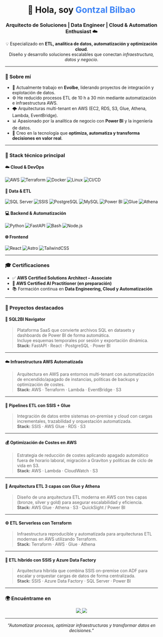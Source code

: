 <h1 align="center">👋 Hola, soy <span style="color:#3B82F6;">Gontzal Bilbao</span></h1>

<h3 align="center">Arquitecto de Soluciones | Data Engineer | Cloud & Automation Enthusiast ☁️</h3>

<p align="center">
💡 Especializado en <strong>ETL, analítica de datos, automatización y optimización cloud</strong>.<br>
Diseño y desarrollo soluciones escalables que conectan <em>infraestructura, datos y negocio</em>.
</p>

---

### 🧠 Sobre mí  
- 🧩 Actualmente trabajo en **Evolbe**, liderando proyectos de integración y explotación de datos.  
- ⚙️ He reducido procesos ETL de 10 h a 30 min mediante automatización e infraestructura AWS.  
- 🌩️ Arquitecturas multi-tenant en AWS (EC2, RDS, S3, Glue, Athena, Lambda, EventBridge).  
- 📊 Apasionado por la analítica de negocio con **Power BI** y la ingeniería de datos.  
- 🚀 Creo en la tecnología que **optimiza, automatiza y transforma decisiones en valor real**.  

---

### 🧰 Stack técnico principal  

#### ☁️ Cloud & DevOps  
![AWS](https://img.shields.io/badge/AWS-232F3E?logo=amazon-aws&logoColor=white)
![Terraform](https://img.shields.io/badge/Terraform-623CE4?logo=terraform&logoColor=white)
![Docker](https://img.shields.io/badge/Docker-2496ED?logo=docker&logoColor=white)
![Linux](https://img.shields.io/badge/Linux-FCC624?logo=linux&logoColor=black)
![CI/CD](https://img.shields.io/badge/CI/CD-555555?logo=githubactions&logoColor=white)

#### 🧪 Data & ETL  
![SQL Server](https://img.shields.io/badge/SQL%20Server-CC2927?logo=microsoftsqlserver&logoColor=white)
![SSIS](https://img.shields.io/badge/SSIS-0078D7?logo=windows&logoColor=white)
![PostgreSQL](https://img.shields.io/badge/PostgreSQL-4169E1?logo=postgresql&logoColor=white)
![MySQL](https://img.shields.io/badge/MySQL-4479A1?logo=mysql&logoColor=white)
![Power BI](https://img.shields.io/badge/Power%20BI-F2C811?logo=powerbi&logoColor=black)
![Glue](https://img.shields.io/badge/AWS%20Glue-FF9900?logo=amazon-aws&logoColor=white)
![Athena](https://img.shields.io/badge/AWS%20Athena-232F3E?logo=amazon-aws&logoColor=white)

#### 💻 Backend & Automatización  
![Python](https://img.shields.io/badge/Python-3776AB?logo=python&logoColor=white)
![FastAPI](https://img.shields.io/badge/FastAPI-009688?logo=fastapi&logoColor=white)
![Bash](https://img.shields.io/badge/Bash-4EAA25?logo=gnubash&logoColor=white)
![Node.js](https://img.shields.io/badge/Node.js-339933?logo=node.js&logoColor=white)

#### 🌐 Frontend  
![React](https://img.shields.io/badge/React-61DAFB?logo=react&logoColor=black)
![Astro](https://img.shields.io/badge/Astro-BC52EE?logo=astro&logoColor=white)
![TailwindCSS](https://img.shields.io/badge/TailwindCSS-06B6D4?logo=tailwindcss&logoColor=white)

---

### 🎓 Certificaciones  
- ✅ **AWS Certified Solutions Architect – Associate**  
- 🎯 **AWS Certified AI Practitioner (en preparación)**  
- 📚 Formación continua en **Data Engineering, Cloud y Automatización**  

---

### 🚀 Proyectos destacados  

#### 🧭 **SQL2BI Navigator**
> Plataforma SaaS que convierte archivos SQL en datasets y dashboards de Power BI de forma automática.  
> Incluye esquemas temporales por sesión y exportación dinámica.  
> **Stack:** FastAPI · React · PostgreSQL · Power BI  

---

#### ☁️ **Infraestructura AWS Automatizada**
> Arquitectura en AWS para entornos multi-tenant con automatización de encendido/apagado de instancias, políticas de backups y optimización de costes.  
> **Stack:** AWS · Terraform · Lambda · EventBridge · S3  

---

#### 🔄 **Pipelines ETL con SSIS + Glue**
> Integración de datos entre sistemas on-premise y cloud con cargas incrementales, trazabilidad y orquestación automatizada.  
> **Stack:** SSIS · AWS Glue · RDS · S3  

---

#### 💰 **Optimización de Costes en AWS**
> Estrategia de reducción de costes aplicando apagado automático fuera de horario laboral, migración a Graviton y políticas de ciclo de vida en S3.  
> **Stack:** AWS · Lambda · CloudWatch · S3  

---

#### 🧱 **Arquitectura ETL 3 capas con Glue y Athena**
> Diseño de una arquitectura ETL moderna en AWS con tres capas (bronze, silver y gold) para asegurar escalabilidad y eficiencia.  
> **Stack:** AWS Glue · Athena · S3 · QuickSight / Power BI  

---

#### ⚙️ **ETL Serverless con Terraform**
> Infraestructura reproducible y automatizada para arquitecturas ETL modernas en AWS utilizando Terraform.  
> **Stack:** Terraform · AWS · Glue · Athena  

---

#### 🔷 **ETL híbrido con SSIS y Azure Data Factory**
> Arquitectura híbrida que combina SSIS on-premise con ADF para escalar y orquestar cargas de datos de forma centralizada.  
> **Stack:** SSIS · Azure Data Factory · SQL Server · Power BI  

---

### 🌍 Encuéntrame en
<p align="center">
  <a href="https://www.linkedin.com/in/gontzalbilbao/">
    <img src="https://img.shields.io/badge/LinkedIn-Gontzal%20Bilbao-blue?style=for-the-badge&logo=linkedin">
  </a>
  <a href="https://github.com/gontzalbbilbao">
    <img src="https://img.shields.io/badge/GitHub-gontzalbbilbao-black?style=for-the-badge&logo=github">
  </a>
</p>

---

<p align="center">
  <em>“Automatizar procesos, optimizar infraestructuras y transformar datos en decisiones.”</em>
</p>
